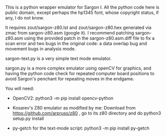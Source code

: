 This is a python wrapper emulator for Sargon I. All the python code here is public domain,
except perhaps the hp1345 font, whose copyright status, if any, I do not know.

It requires zout/sargon-z80.lst and zout/sargon-z80.hex generated via zmac from sargon-z80.asm
(google it). I recommend patching sargon-z80.asm using the provided patch in the sargon-z80.asm.diff
file to fix a scan error and two bugs in the original code: a data overlap bug and movement bugs in
analysis mode.

sargon-text.py is a very simple text mode emulator. 

sargon.py is a more complex emulator using openCV for graphics, and having the python code check
for repeated computer board positions to avoid Sargon's penchant for repeating moves in the 
endgame.

You will need:

 - OpenCV2: python3 -m pip install opencv-python
 
 - Kosarev's Z80 emulator as modified by me: Download from https://github.com/arpruss/z80 ,
   go to its z80 directory and do python3 setup.py install
   
 - py-getch for the text-mode script: python3 -m pip install py-getch
    